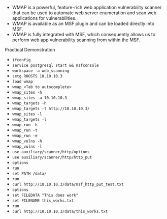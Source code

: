 - WMAP is a powerful, feature-rich web application vulnerability scanner that can be used to automate web server enumeration and scan web applications for vulnerabilities.
- WMAP is available as an MSF plugin and can be loaded directly into MSF.
- WMAP is fully integrated with MSF, which consequently allows us to perform web app vulnerability scanning from within the MSF.

Practical Demonstration
- `ifconfig`
- `service postgresql start && msfconsole`
- `workspace -a web_scanning`
- `setg RHOSTS 10.10.10.3`
- `load wmap`
- `wmap_<Tab to autocomplete>`
- `wmap_sites -h`
- `wmap_sites -a 10.10.10.3`
- `wmap_targets -h`
- `wmap_targets -t http://10.10.10.3/`
- `wmap_sites -l`
- `wmap_targets -l`
- `wmap_run -h`
- `wmap_run -t`
- `wmap_run -e`
- `wmap_vulns -h`
- `wmap_vulns -l`
- `use auxiliary/scanner/http/options`
- `use auxiliary/scanner/http/http_put`
- `options`
- `run`
- `set PATH /data/`
- `run`
- `curl http://10.10.10.3/data/msf_http_put_test.txt`
- `options`
- `set FILEDATA "This does work"`
- `set FILENAME this_works.txt`
- `run`
- `curl http://10.10.10.3/data/this_works.txt`